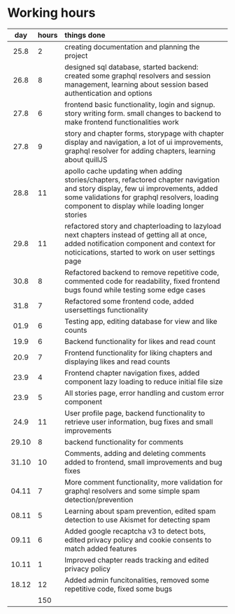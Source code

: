 # Working hours

|  day  | hours | things done  |
| :----:|:-----| :-----|
| 25.8  | 2    | creating documentation and planning the project |
| 26.8  | 8    | designed sql database, started backend: created some graphql resolvers and session management, learning about session based authentication and options|
| 27.8 |   6 |    frontend basic functionality, login and signup. story writing form. small changes to backend to make frontend functionalities work
| 27.8 |   9 | story and chapter forms, storypage with chapter display and navigation, a lot of ui improvements, graphql resolver for adding chapters, learning about quillJS
| 28.8 | 11  | apollo cache updating when adding stories/chapters, refactored chapter navigation and story display, few ui improvements, added some validations for graphql resolvers, loading component to display while loading longer stories
| 29.8 | 11 | refactored story and chapterloading to lazyload next chapters instead of getting all at once, added notification component and context for noticications, started to work on user settings page|
| 30.8 | 8 | Refactored backend to remove repetitive code, commented code for readability, fixed frontend bugs found while testing some edge cases
| 31.8 | 7  | Refactored some frontend code, added usersettings functionality|
|   01.9 | 6     | Testing app, editing database for view and like counts
|   19.9 | 6     | Backend functionality for likes and read count
|   20.9 |  7     | Frontend functionality for liking chapters and displaying likes and read counts
|   23.9 |  4  | Frontend chapter navigation fixes, added component lazy loading to reduce initial file size
|   23.9 |  5    | All stories page, error handling and custom error component
|  24.9  |   11   | User profile page, backend functionality to retrieve user information, bug fixes and small improvements
| 29.10 | 8 | backend functionality for comments
| 31.10 | 10 | Comments, adding and deleting comments added to frontend, small improvements and bug fixes 
| 04.11 | 7 | More comment functionality, more validation for graphql resolvers and some simple spam detection/prevention
| 08.11 | 5 | Learning about spam prevention, edited spam detection to use Akismet for detecting spam
| 09.11 | 6 | Added google recaptcha v3 to detect bots, edited privacy policy and cookie consents to match added features
| 10.11 | 1 | Improved chapter reads tracking and edited privacy policy
|18.12| 12 | Added admin funcitonalities, removed some repetitive code, fixed some bugs
|    | 150     | 